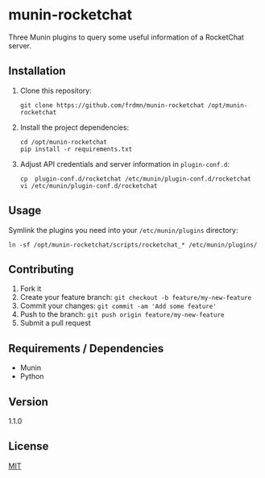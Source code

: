 # munin-rocketchat

Three Munin plugins to query some useful information of a RocketChat server.

## Installation

1. Clone this repository:

    ```
    git clone https://github.com/frdmn/munin-rocketchat /opt/munin-rocketchat
    ```

2. Install the project dependencies:

    ```
    cd /opt/munin-rocketchat
    pip install -r requirements.txt
    ```

3. Adjust API credentials and server information in `plugin-conf.d`:

    ```
    cp  plugin-conf.d/rocketchat /etc/munin/plugin-conf.d/rocketchat
    vi /etc/munin/plugin-conf.d/rocketchat
    ```

## Usage

Symlink the plugins you need into your `/etc/munin/plugins` directory:

```
ln -sf /opt/munin-rocketchat/scripts/rocketchat_* /etc/munin/plugins/
```

## Contributing

1. Fork it
2. Create your feature branch: `git checkout -b feature/my-new-feature`
3. Commit your changes: `git commit -am 'Add some feature'`
4. Push to the branch: `git push origin feature/my-new-feature`
5. Submit a pull request

## Requirements / Dependencies

* Munin
* Python

## Version

1.1.0

## License

[MIT](LICENSE)
